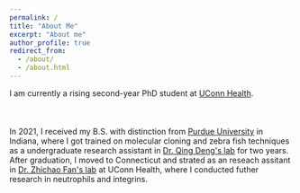 ```yaml
---
permalink: /
title: "About Me"
excerpt: "About me"
author_profile: true
redirect_from: 
  - /about/
  - /about.html
---
```


I am currently a rising second-year PhD student at [UConn Health](https://health.uconn.edu/graduate-school/).
<br/><br/>
<br/><br/>
In 2021, I received my B.S. with distinction from [Purdue University](https://www.purdue.edu/) in Indiana, where I got trained on molecular cloning and zebra fish techniques as a undergraduate research assistant in [Dr. Qing Deng's lab](https://www.denglab.us/) for two years. After graduation, I moved to Connecticut and strated as an reseach assitant in [Dr. Zhichao Fan's lab](https://zhichaofan1985.wixsite.com/fanlab) at UConn Health, where I conducted futher research in neutrophils and integrins. 
<br/><br/>
<br/><br/>
